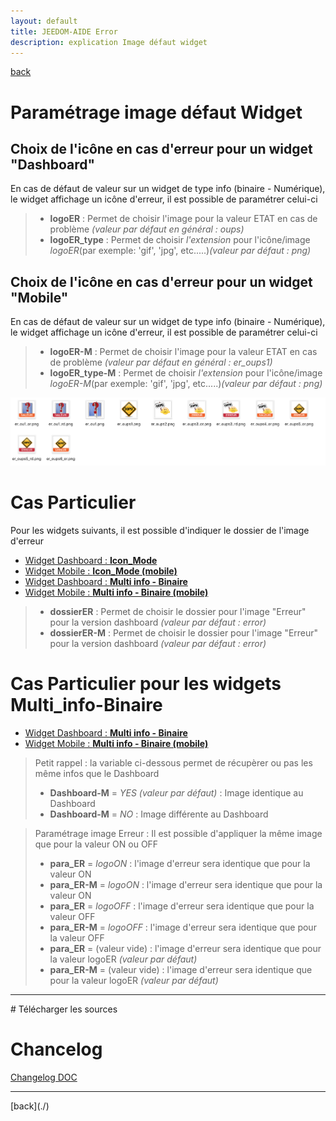```yaml
---
layout: default
title: JEEDOM-AIDE Error
description: explication Image défaut widget
---
```

[back](./)
# Paramétrage image défaut Widget 

## Choix de l'icône en cas d'erreur pour un widget "Dashboard"
En cas de défaut de valeur sur un widget de type info (binaire - Numérique), le widget affichage un icône d'erreur, il est possible de paramétrer celui-ci
<blockquote>
        <ul>
            <li><b>logoER</b> : Permet de choisir l'image pour la valeur ETAT en cas de problème <i>(valeur par défaut en général : oups)</i></li>
            <li><b>logoER_type</b> : Permet de choisir <i>l'extension</i> pour l'icône/image <i>logoER</i>(par exemple: 'gif', 'jpg', etc.....)<i>(valeur par défaut : png)</i></li>
        </ul>
</blockquote>

## Choix de l'icône en cas d'erreur pour un widget "Mobile"
En cas de défaut de valeur sur un widget de type info (binaire - Numérique), le widget affichage un icône d'erreur, il est possible de paramétrer celui-ci
<blockquote>
        <ul>
            <li><b>logoER-M</b> : Permet de choisir l'image pour la valeur ETAT en cas de problème <i>(valeur par défaut en général : er_oups1)</i></li>
            <li><b>logoER_type-M</b> : Permet de choisir <i>l'extension</i> pour l'icône/image <i>logoER-M</i>(par exemple: 'gif', 'jpg', etc.....)<i>(valeur par défaut : png)</i></li>
        </ul>
</blockquote>

<p><img src="img/VISUEL_JEEDOM_Error.png" alt="Error" /></p>

# Cas Particulier
Pour les widgets suivants, il est possible d'indiquer le dossier de l'image d'erreur
<ul>
    <li><a href="JEEDOM_Icon_Mode.html">Widget Dashboard : <b>Icon_Mode</b></a></li>
    <li><a href="JEEDOM_Icon_Mode_Mobile.html">Widget Mobile : <b>Icon_Mode (mobile)</b></a></li>
    <li><a href="JEEDOM_Multi_info_Binaire.html">Widget Dashboard : <b>Multi info - Binaire</b></a></li>
    <li><a href="JEEDOM-Multi_info_Binaire_mobile.html">Widget Mobile : <b>Multi info - Binaire (mobile)</b></a></li>
</ul>
<blockquote>
        <ul>
            <li><b>dossierER</b> : Permet de choisir le dossier pour l'image "Erreur" pour la version dashboard <i>(valeur par défaut : error)</i></li>
            <li><b>dossierER-M</b> : Permet de choisir le dossier pour l'image "Erreur" pour la version dashboard <i>(valeur par défaut : error)</i></li>
        </ul>
</blockquote>

# Cas Particulier pour les widgets Multi_info-Binaire
<ul>
    <li><a href="JEEDOM_Multi_info_Binaire.html">Widget Dashboard : <b>Multi info - Binaire</b></a></li>
    <li><a href="JEEDOM_Multi_info_Binaire_mobile.html">Widget Mobile : <b>Multi info - Binaire (mobile)</b></a></li>
</ul>
<blockquote>
    Petit rappel : la variable ci-dessous permet de récupèrer ou pas les même infos que le Dashboard
        <ul>
            <li><b>Dashboard-M</b> = <i>YES (valeur par défaut)</i> : Image identique au Dashboard</li>
            <li><b>Dashboard-M</b> = <i>NO</i>  : Image différente au Dashboard</li>
        </ul>
</blockquote>
<blockquote>
    Paramétrage image Erreur : Il est possible d'appliquer la même image que pour la valeur ON ou OFF
        <ul>
            <li><b>para_ER</b> = <i>logoON</i> : l'image d'erreur sera identique que pour la valeur ON</li>
            <li><b>para_ER-M</b> = <i>logoON</i> : l'image d'erreur sera identique que pour la valeur ON</li>
            <li><b>para_ER</b> = <i>logoOFF</i> : l'image d'erreur sera identique que pour la valeur OFF</li>
            <li><b>para_ER-M</b> = <i>logoOFF</i> : l'image d'erreur sera identique que pour la valeur OFF</li>
            <li><b>para_ER</b> = <i> </i> (valeur vide) : l'image d'erreur sera identique que pour la valeur logoER <i>(valeur par défaut)</i></li>
            <li><b>para_ER-M</b> = <i></i> (valeur vide) : l'image d'erreur sera identique que pour la valeur logoER <i>(valeur par défaut)</i></li>
        </ul>
</blockquote>
<hr />
# Télécharger les sources

# Chancelog
<a href="https://github.com/JEALG/JEEDOM-Widget_JAG-doc/commits/master">Changelog DOC</a>

<hr />
[back](./)